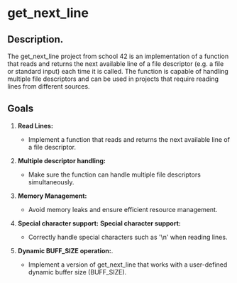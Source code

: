 # get_next_line

## Description.

The get_next_line project from school 42 is an implementation of a function that reads and returns the next available line of a file descriptor (e.g. a file or standard input) each time it is called. The function is capable of handling multiple file descriptors and can be used in projects that require reading lines from different sources.

## Goals

1. **Read Lines:**
   - Implement a function that reads and returns the next available line of a file descriptor.

2. **Multiple descriptor handling:**
   - Make sure the function can handle multiple file descriptors simultaneously.

3. **Memory Management:**
   - Avoid memory leaks and ensure efficient resource management.

4. **Special character support:** **Special character support:**
   - Correctly handle special characters such as '\n' when reading lines.

5. **Dynamic BUFF_SIZE operation:**.
   - Implement a version of get_next_line that works with a user-defined dynamic buffer size (BUFF_SIZE).